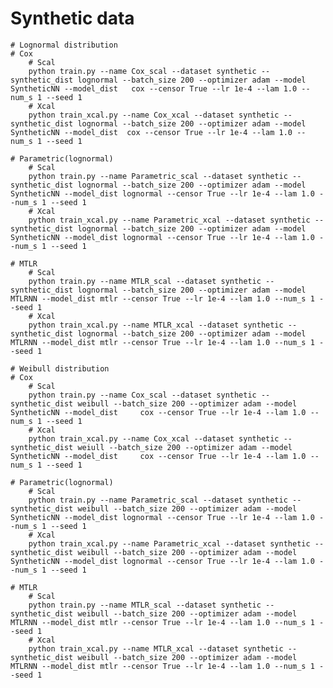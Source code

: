 # Synthetic data
	# Lognormal distribution
	# Cox
		# Scal
		python train.py --name Cox_scal --dataset synthetic --synthetic_dist lognormal --batch_size 200 --optimizer adam --model SyntheticNN --model_dist 	cox --censor True --lr 1e-4 --lam 1.0 --num_s 1 --seed 1
		# Xcal
		python train_xcal.py --name Cox_xcal --dataset synthetic --synthetic_dist lognormal --batch_size 200 --optimizer adam --model SyntheticNN --model_dist 	cox --censor True --lr 1e-4 --lam 1.0 --num_s 1 --seed 1

	# Parametric(lognormal)
		# Scal
		python train.py --name Parametric_scal --dataset synthetic --synthetic_dist lognormal --batch_size 200 --optimizer adam --model SyntheticNN --model_dist lognormal --censor True --lr 1e-4 --lam 1.0 --num_s 1 --seed 1
		# Xcal
		python train_xcal.py --name Parametric_xcal --dataset synthetic --synthetic_dist lognormal --batch_size 200 --optimizer adam --model SyntheticNN --model_dist lognormal --censor True --lr 1e-4 --lam 1.0 --num_s 1 --seed 1

	# MTLR
		# Scal
		python train.py --name MTLR_scal --dataset synthetic --synthetic_dist lognormal --batch_size 200 --optimizer adam --model MTLRNN --model_dist mtlr --censor True --lr 1e-4 --lam 1.0 --num_s 1 --seed 1
		# Xcal
		python train_xcal.py --name MTLR_xcal --dataset synthetic --synthetic_dist lognormal --batch_size 200 --optimizer adam --model MTLRNN --model_dist mtlr --censor True --lr 1e-4 --lam 1.0 --num_s 1 --seed 1

	# Weibull distribution
	# Cox
		# Scal
		python train.py --name Cox_scal --dataset synthetic --synthetic_dist weibull --batch_size 200 --optimizer adam --model SyntheticNN --model_dist 	cox --censor True --lr 1e-4 --lam 1.0 --num_s 1 --seed 1
		# Xcal
		python train_xcal.py --name Cox_xcal --dataset synthetic --synthetic_dist weiull --batch_size 200 --optimizer adam --model SyntheticNN --model_dist 	cox --censor True --lr 1e-4 --lam 1.0 --num_s 1 --seed 1

	# Parametric(lognormal)
		# Scal
		python train.py --name Parametric_scal --dataset synthetic --synthetic_dist weibull --batch_size 200 --optimizer adam --model SyntheticNN --model_dist lognormal --censor True --lr 1e-4 --lam 1.0 --num_s 1 --seed 1
		# Xcal
		python train_xcal.py --name Parametric_xcal --dataset synthetic --synthetic_dist weibull --batch_size 200 --optimizer adam --model SyntheticNN --model_dist lognormal --censor True --lr 1e-4 --lam 1.0 --num_s 1 --seed 1

	# MTLR
		# Scal
		python train.py --name MTLR_scal --dataset synthetic --synthetic_dist weibull --batch_size 200 --optimizer adam --model MTLRNN --model_dist mtlr --censor True --lr 1e-4 --lam 1.0 --num_s 1 --seed 1
		# Xcal
		python train_xcal.py --name MTLR_xcal --dataset synthetic --synthetic_dist weibull --batch_size 200 --optimizer adam --model MTLRNN --model_dist mtlr --censor True --lr 1e-4 --lam 1.0 --num_s 1 --seed 1
